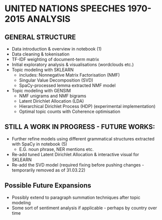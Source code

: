 # UNITED NATIONS SPEECHES 1970-2015 ANALYSIS

## GENERAL STRUCTURE 
* Data introduction & overview in notebook (1)
* Data cleaning & tokenisation 
* TF-IDF weighting of document-term matrix
* Initial exploratory analysis & visualisations (wordclouds etc.)
* Topic modeling with SKLEARN
   * includes: Nonnegative Matrix Factorisation (NMF)
   * Singular Value Decomposition (SVD)
   * SpaCy-processed lemma extracted NMF model 
* Topic modeling with GENSIM
   * NMF unigrams and NMF bigrams
   * Latent Dirichlet Allocation (LDA) 
   * Hierarchical Dirichlet Process (HDP) (experimental implementation)
   * Optimal topic counts with Coherence optimisation


## STILL A WORK IN PROGRESS - FUTURE WORKS:
* Further refine models using different grammatical structures extracted with SpaCy in notebook (5)
  *   E.G. noun phrase, NER mentions etc.
* Re-add tuned Latent Dirichlet Allocation & interactive visual for SKLEARN
* Re-add the SVD model (required fixing before pushing changes - temporarily removed as of 31.03.22) 

## Possible Future Expansions
* Possibly extend to paragraph summation techniques after topic modeling 
* Some sort of sentiment analysis if applicable - perhaps by country over time
